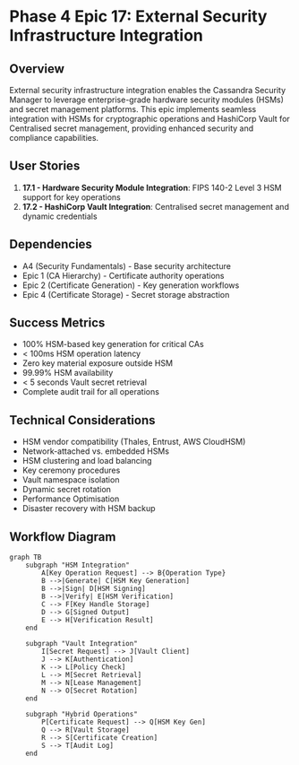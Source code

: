 # Phase 4 Epic 17: External Security Infrastructure Integration

## Overview
External security infrastructure integration enables the Cassandra Security Manager to leverage enterprise-grade hardware security modules (HSMs) and secret management platforms. This epic implements seamless integration with HSMs for cryptographic operations and HashiCorp Vault for Centralised secret management, providing enhanced security and compliance capabilities.

## User Stories
1. **17.1 - Hardware Security Module Integration**: FIPS 140-2 Level 3 HSM support for key operations
2. **17.2 - HashiCorp Vault Integration**: Centralised secret management and dynamic credentials

## Dependencies
- A4 (Security Fundamentals) - Base security architecture
- Epic 1 (CA Hierarchy) - Certificate authority operations
- Epic 2 (Certificate Generation) - Key generation workflows
- Epic 4 (Certificate Storage) - Secret storage abstraction

## Success Metrics
- 100% HSM-based key generation for critical CAs
- < 100ms HSM operation latency
- Zero key material exposure outside HSM
- 99.99% HSM availability
- < 5 seconds Vault secret retrieval
- Complete audit trail for all operations

## Technical Considerations
- HSM vendor compatibility (Thales, Entrust, AWS CloudHSM)
- Network-attached vs. embedded HSMs
- HSM clustering and load balancing
- Key ceremony procedures
- Vault namespace isolation
- Dynamic secret rotation
- Performance Optimisation
- Disaster recovery with HSM backup

## Workflow Diagram

```mermaid
graph TB
    subgraph "HSM Integration"
        A[Key Operation Request] --> B{Operation Type}
        B -->|Generate| C[HSM Key Generation]
        B -->|Sign| D[HSM Signing]
        B -->|Verify| E[HSM Verification]
        C --> F[Key Handle Storage]
        D --> G[Signed Output]
        E --> H[Verification Result]
    end
    
    subgraph "Vault Integration"
        I[Secret Request] --> J[Vault Client]
        J --> K[Authentication]
        K --> L[Policy Check]
        L --> M[Secret Retrieval]
        M --> N[Lease Management]
        N --> O[Secret Rotation]
    end
    
    subgraph "Hybrid Operations"
        P[Certificate Request] --> Q[HSM Key Gen]
        Q --> R[Vault Storage]
        R --> S[Certificate Creation]
        S --> T[Audit Log]
    end
```
